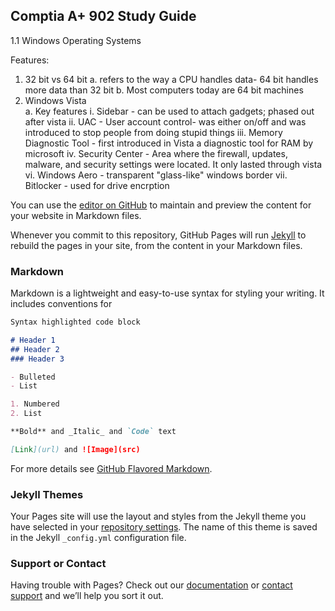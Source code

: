 ## Comptia A+ 902 Study Guide

1.1 Windows Operating Systems 

Features: 
 1. 32 bit vs 64 bit 
    a. refers to the way a CPU handles data- 64 bit handles more data than 32 bit
    b. Most computers today are 64 bit machines
 2. Windows Vista  
    a. Key features
        i. Sidebar - can be used to attach gadgets; phased out after vista
        ii. UAC - User account control- was either on/off and was introduced to stop people from doing stupid things
        iii. Memory Diagnostic Tool - first introduced in Vista a diagnostic tool for RAM by microsoft
        iv. Security Center - Area where the firewall, updates, malware, and security settings were located. It only lasted through vista
        vi. Windows Aero - transparent "glass-like" windows border
        vii. Bitlocker - used for drive encrption 
 
You can use the [editor on GitHub](https://github.com/koalasarelit/902/edit/master/index.md) to maintain and preview the content for your website in Markdown files.

Whenever you commit to this repository, GitHub Pages will run [Jekyll](https://jekyllrb.com/) to rebuild the pages in your site, from the content in your Markdown files.

### Markdown

Markdown is a lightweight and easy-to-use syntax for styling your writing. It includes conventions for

```markdown
Syntax highlighted code block

# Header 1
## Header 2
### Header 3

- Bulleted
- List

1. Numbered
2. List

**Bold** and _Italic_ and `Code` text

[Link](url) and ![Image](src)
```

For more details see [GitHub Flavored Markdown](https://guides.github.com/features/mastering-markdown/).

### Jekyll Themes

Your Pages site will use the layout and styles from the Jekyll theme you have selected in your [repository settings](https://github.com/koalasarelit/902/settings). The name of this theme is saved in the Jekyll `_config.yml` configuration file.

### Support or Contact

Having trouble with Pages? Check out our [documentation](https://help.github.com/categories/github-pages-basics/) or [contact support](https://github.com/contact) and we’ll help you sort it out.
